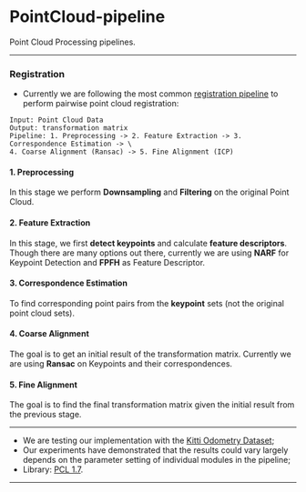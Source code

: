 # PointCloud-pipeline
Point Cloud Processing pipelines.

---------------
### Registration
- Currently we are following the most common [registration pipeline](http://pointclouds.org/documentation/tutorials/registration_api.php) to perform pairwise point cloud registration:
```
Input: Point Cloud Data
Output: transformation matrix
Pipeline: 1. Preprocessing -> 2. Feature Extraction -> 3. Correspondence Estimation -> \
4. Coarse Alignment (Ransac) -> 5. Fine Alignment (ICP) 
```

#### 1. Preprocessing
In this stage we perform **Downsampling** and **Filtering** on the original Point Cloud.
#### 2. Feature Extraction
In this stage, we first **detect keypoints** and calculate **feature descriptors**. <br>
Though there are many options out there, currently we are using **NARF** for Keypoint Detection and **FPFH** as Feature Descriptor.
#### 3. Correspondence Estimation
To find corresponding point pairs from the **keypoint** sets (not the original point cloud sets).
#### 4. Coarse Alignment
The goal is to get an initial result of the transformation matrix. Currently we are using **Ransac** on Keypoints and their correspondences.
#### 5. Fine Alignment
The goal is to find the final transformation matrix given the initial result from the previous stage. 

---------------

- We are testing our implementation with the [Kitti Odometry Dataset](http://www.cvlibs.net/datasets/kitti/eval_odometry.php);
- Our experiments have demonstrated that the results could vary largely depends on the parameter setting of individual modules in the pipeline;
- Library: [PCL 1.7](http://pointclouds.org/).
---------------
